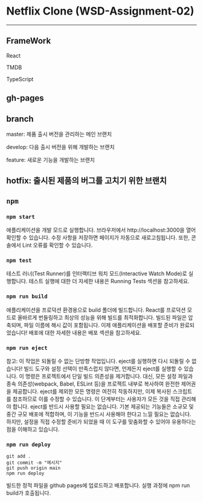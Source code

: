 # Netflix Clone (WSD-Assignment-02)
---
## FrameWork
React

TMDB

TypeScript

gh-pages
---
## branch
master: 제품 출시 버전을 관리하는 메인 브랜치


develop: 다음 출시 버전을 위해 개발하는 브랜치


feature: 새로운 기능을 개발하는 브랜치


hotfix: 출시된 제품의 버그를 고치기 위한 브랜치
---
## `npm`

### `npm start`
애플리케이션을 개발 모드로 실행합니다.
브라우저에서 http://localhost:3000을 열어 확인할 수 있습니다.
수정 사항을 저장하면 페이지가 자동으로 새로고침됩니다.
또한, 콘솔에서 Lint 오류를 확인할 수 있습니다.
### `npm test`

테스트 러너(Test Runner)를 인터랙티브 워치 모드(Interactive Watch Mode)로 실행합니다.
테스트 실행에 대한 더 자세한 내용은 Running Tests 섹션을 참고하세요.

### `npm run build`

애플리케이션을 프로덕션 환경용으로 build 폴더에 빌드합니다.
React를 프로덕션 모드로 올바르게 번들링하고 최상의 성능을 위해 빌드를 최적화합니다.
빌드된 파일은 압축되며, 파일 이름에 해시 값이 포함됩니다.
이제 애플리케이션을 배포할 준비가 완료되었습니다!
배포에 대한 자세한 내용은 배포 섹션을 참고하세요.

### `npm run eject`

참고: 이 작업은 되돌릴 수 없는 단방향 작업입니다. eject를 실행하면 다시 되돌릴 수 없습니다!
빌드 도구와 설정 선택이 만족스럽지 않다면, 언제든지 eject를 실행할 수 있습니다. 이 명령은 프로젝트에서 단일 빌드 의존성을 제거합니다.
대신, 모든 설정 파일과 종속 의존성(webpack, Babel, ESLint 등)을 프로젝트 내부로 복사하여 완전한 제어권을 제공합니다. eject를 제외한 모든 명령은 여전히 작동하지만, 이제 복사된 스크립트를 참조하므로 이를 수정할 수 있습니다. 이 단계부터는 사용자가 모든 것을 직접 관리해야 합니다.
eject를 반드시 사용할 필요는 없습니다. 기본 제공되는 기능들은 소규모 및 중간 규모 배포에 적합하며, 이 기능을 반드시 사용해야 한다고 느낄 필요는 없습니다. 하지만, 설정을 직접 수정할 준비가 되었을 때 이 도구를 맞춤화할 수 있어야 유용하다는 점을 이해하고 있습니다.

### `npm run deploy`

    git add .
    git commit -m "메시지"
    git push origin main
    npm run deploy
빌드한 정적 파일을 github pages에 업로드하고 배포합니다. 실행 과정에 npm run build가 호출됩니다.
